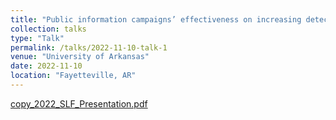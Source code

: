 ```yaml
---
title: "Public information campaigns’ effectiveness on increasing detections of invasives: Spotted Lanternfly (Lycorma delicatula)"
collection: talks
type: "Talk"
permalink: /talks/2022-11-10-talk-1
venue: "University of Arkansas"
date: 2022-11-10
location: "Fayetteville, AR"
---
```


[copy_2022_SLF_Presentation.pdf](https://github.com/user-attachments/files/20466648/copy_2022_SLF_Presentation.pdf)
